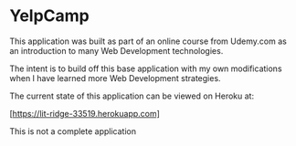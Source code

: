 # YelpCamp

This application was built as part of an online course from Udemy.com as an introduction to many Web Development technologies.

The intent is to build off this base application with my own modifications when I have learned more Web Development strategies.

The current state of this application can be viewed on Heroku at:

[https://lit-ridge-33519.herokuapp.com]

This is not a complete application
